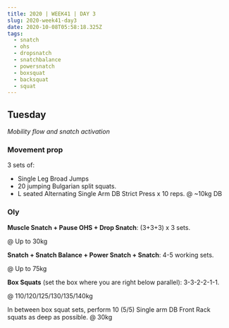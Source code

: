 ```yaml
---
title: 2020 | WEEK41 | DAY 3
slug: 2020-week41-day3
date: 2020-10-08T05:58:18.325Z
tags:
  - snatch
  - ohs
  - dropsnatch
  - snatchbalance
  - powersnatch
  - boxsquat
  - backsquat
  - squat
---
```

## Tuesday

*Mobility flow and snatch activation*

### Movement prop

3 sets of:

* Single Leg Broad Jumps
* 20 jumping Bulgarian split squats.
* L seated Alternating Single Arm DB Strict Press x 10 reps. @ ~10kg DB

### Oly

**Muscle Snatch + Pause OHS + Drop Snatch**: (3+3+3) x 3 sets.

@ Up to 30kg

**Snatch + Snatch Balance + Power Snatch + Snatch**: 4-5 working sets.

@ Up to 75kg

**Box Squats** (set the box where you are right below parallel): 3-3-2-2-1-1.

@ 110/120/125/130/135/140kg

In between box squat sets, perform 10 (5/5) Single arm DB Front Rack squats as deep as possible. @ 30kg